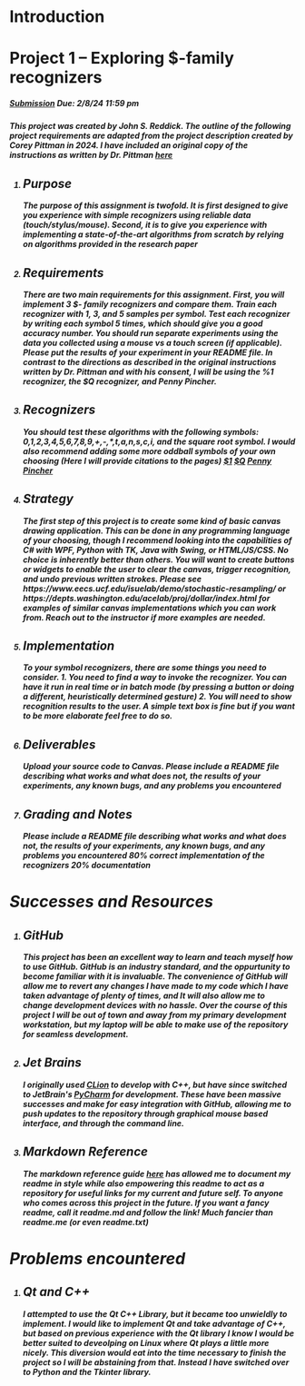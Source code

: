 <h1>Introduction</h1>
<h1>Project 1 – Exploring $-family recognizers</h1>
<h5><a href="https://canvas.unf.edu/courses/100860/assignments/1328145.com]">Submission</a> Due: 2/8/24 11:59 pm<h5/>  

This project was created by John S. Reddick. The outline of the following project requirements are adapted from the 
    project description created by Corey Pittman in 2024. I have included an original copy of the instructions as written by Dr. Pittman 
    <a href="https://github.com/John-S-Reddick/resume-reference/blob/main/CIS4930%20Novel%20User%20Interfaces/Project%201/SpecialTopicsProj1.pdf">here</a>

<ol>
    <li> <h2>Purpose</h2>
            The purpose of this assignment is twofold. It is first designed to give you experience with simple
            recognizers using reliable data (touch/stylus/mouse). Second, it is to give you experience with
            implementing a state-of-the-art algorithms from scratch by relying on algorithms provided in
            the research paper
    </li>    
    <li> <h2>Requirements</h2>
            There are two main requirements for this assignment. First, you will implement 3 $- family
            recognizers and compare them.        
            Train each recognizer with 1, 3, and 5 samples per symbol. Test each recognizer by writing each
            symbol 5 times, which should give you a good accuracy number. You should run separate
            experiments using the data you collected using a mouse vs a touch screen (if applicable). Please
            put the results of your experiment in your README file.
            In contrast to the directions as described in the original instructions written by Dr. Pittman and with his consent, I will
            be using the %1 recognizer, the $Q recognizer, and Penny Pincher.
    </li>
    <li> <h2>Recognizers</h2>        
            You should test these algorithms with the following symbols: 0,1,2,3,4,5,6,7,8,9,+,-,*,t,a,n,s,c,i,
            and the square root symbol. I would also recommend adding some more oddball symbols of
            your own choosing
            (Here I will provide citations to the pages)
            <a href="http://faculty.washington.edu/wobbrock/pubs/uist-07.01.pdf">$1</a>
            <b/>
            <a href="http://faculty.washington.edu/wobbrock/pubs/mobilehci-18.pdf">$Q</a>
            <b/>
            <a href="https://www.eecs.ucf.edu/isuelab/publications/pubs/gi2015_eugene.pdf">Penny Pincher</a>            
    </li>
    <li> <h2>Strategy</h2>
            The first step of this project is to create some kind of basic canvas drawing application. This can
            be done in any programming language of your choosing, though I recommend looking into the
            capabilities of C# with WPF, Python with TK, Java with Swing, or HTML/JS/CSS. No choice is
            inherently better than others. You will want to create buttons or widgets to enable the user to
            clear the canvas, trigger recognition, and undo previous written strokes. Please see
            https://www.eecs.ucf.edu/isuelab/demo/stochastic-resampling/ or
            https://depts.washington.edu/acelab/proj/dollar/index.html for examples of similar canvas
            implementations which you can work from. Reach out to the instructor if more examples are
            needed.
    </li>
    <li> <h2>Implementation</h2>
            To  your symbol recognizers, there are some things you need to consider.
            1. You need to find a way to invoke the recognizer. You can have it run in real time or in
            batch mode (by pressing a button or doing a different, heuristically determined gesture)            
            2. You will need to show recognition results to the user. A simple text box is fine but if you
            want to be more elaborate feel free to do so.
    </li>
    <li> <h2>Deliverables</h2>
            Upload your source code to Canvas. Please include a README file describing what works and
            what does not, the results of your experiments, any known bugs, and any problems you
            encountered
    </li>
    <li> <h2>Grading and Notes</h2>Please include a README file describing what works and
what does not, the results of your experiments, any known bugs, and any problems you
encountered
        80% correct implementation of the recognizers
        20% documentation
    </li>
</ol>

<h1>Successes and Resources</h1>
<ol>
    <li> <h2>GitHub</h2>
        This project has been an excellent way to learn and teach myself how to use GitHub. GitHub is an industry standard, and the oppurtunity to become familiar with it is invaluable.
        The convenience of GitHub will allow me to revert any changes I have made to my code which I have taken advantage of plenty of times, and It will also allow me to change development devices with no hassle.
        Over the course of this project I will be out of town and away from my primary development workstation, but my laptop will be able to make use of the repository for seamless development.
    </li>
    <li> <h2>Jet Brains</h2>
        I originally used <a href="https://www.jetbrains.com/clion/download/#section=windows">CLion</a> to develop with C++, but have since switched to JetBrain's <a href="https://www.jetbrains.com/pycharm/download/">PyCharm</a> for development. These have been massive successes and make for easy integration with GitHub, allowing me to push updates to the repository through graphical mouse based interface, and through the command line.
    </li>
    <li> <h2>Markdown Reference</h2>
        The markdown reference guide <a href="https://www.markdownguide.org/basic-syntax/")>here</a> has allowed me to document my readme in style while also empowering this readme to act as a repository for useful links for my current and future self. To anyone who comes across this project in the future. If you want a fancy readme, call it readme.md and follow the link! Much fancier than readme.me (or even readme.txt)
    </li>
</ol>

<h1>Problems encountered</h1>
<ol>
    <li> <h2>Qt and C++</h2>
            I attempted to use the Qt C++ Library, but it became too unwieldly to implement.
            I would like to implement Qt and take advantage of C++, but based on previous experience 
            with the Qt library I know I would be better suited to deveolping on Linux where Qt plays a little more nicely.
            This diversion would eat into the time necessary to finish the project so I will be abstaining from that.
            Instead I have switched over to Python and the Tkinter library.
    </li>
</ol>

